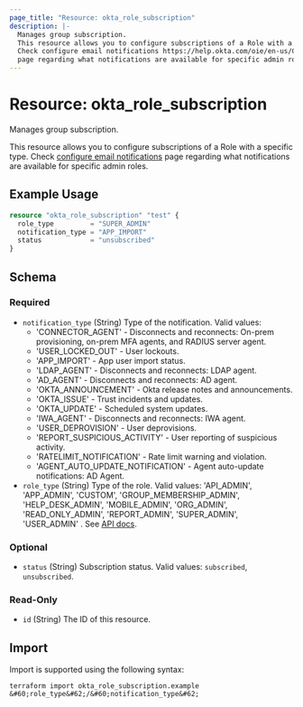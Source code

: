 ```yaml
---
page_title: "Resource: okta_role_subscription"
description: |-
  Manages group subscription.
  This resource allows you to configure subscriptions of a Role with a specific type.
  Check configure email notifications https://help.okta.com/oie/en-us/Content/Topics/Security/custom-admin-role/administrator-email-settings.htm
  page regarding what notifications are available for specific admin roles.
---
```


# Resource: okta_role_subscription

Manages group subscription.
		
This resource allows you to configure subscriptions of a Role with a specific type. 
Check [configure email notifications](https://help.okta.com/oie/en-us/Content/Topics/Security/custom-admin-role/administrator-email-settings.htm) 
page regarding what notifications are available for specific admin roles.

## Example Usage

```terraform
resource "okta_role_subscription" "test" {
  role_type         = "SUPER_ADMIN"
  notification_type = "APP_IMPORT"
  status            = "unsubscribed"
}
```

<!-- schema generated by tfplugindocs -->
## Schema

### Required

- `notification_type` (String) Type of the notification. Valid values: 
	- 'CONNECTOR_AGENT' -  Disconnects and reconnects: On-prem provisioning, on-prem MFA agents, and RADIUS server agent.
	- 'USER_LOCKED_OUT' - User lockouts.
	- 'APP_IMPORT' - App user import status.
	- 'LDAP_AGENT' - Disconnects and reconnects: LDAP agent.
	- 'AD_AGENT' - Disconnects and reconnects: AD agent.
	- 'OKTA_ANNOUNCEMENT' - Okta release notes and announcements.
	- 'OKTA_ISSUE' - Trust incidents and updates.
	- 'OKTA_UPDATE' - Scheduled system updates.
	- 'IWA_AGENT' - Disconnects and reconnects: IWA agent.
	- 'USER_DEPROVISION' - User deprovisions.
	- 'REPORT_SUSPICIOUS_ACTIVITY' - User reporting of suspicious activity.
	- 'RATELIMIT_NOTIFICATION' - Rate limit warning and violation.
	- 'AGENT_AUTO_UPDATE_NOTIFICATION' - Agent auto-update notifications: AD Agent.
- `role_type` (String) Type of the role. Valid values:
	'API_ADMIN',
	'APP_ADMIN',
	'CUSTOM',
	'GROUP_MEMBERSHIP_ADMIN',
	'HELP_DESK_ADMIN',
	'MOBILE_ADMIN',
	'ORG_ADMIN',
	'READ_ONLY_ADMIN',
	'REPORT_ADMIN',
	'SUPER_ADMIN',
	'USER_ADMIN'
	. See [API docs](https://developer.okta.com/docs/reference/api/admin-notifications/#role-types).

### Optional

- `status` (String) Subscription status. Valid values: `subscribed`, `unsubscribed`.

### Read-Only

- `id` (String) The ID of this resource.

## Import

Import is supported using the following syntax:

```shell
terraform import okta_role_subscription.example &#60;role_type&#62;/&#60;notification_type&#62;
```
